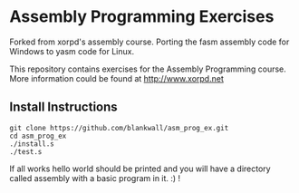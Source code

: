 Assembly Programming Exercises
==============================

Forked from xorpd's assembly course. Porting the fasm assembly code for Windows to yasm code for Linux. 

This repository contains exercises for the Assembly Programming course.
More information could be found at http://www.xorpd.net


## Install Instructions

```
git clone https://github.com/blankwall/asm_prog_ex.git
cd asm_prog_ex
./install.s
./test.s
```

If all works hello world should be printed and you will have a directory called assembly with a basic program in it. :) !

